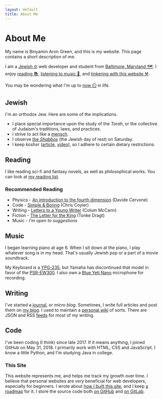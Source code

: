 ```yaml
---
layout: default
title: About Me
---
```

# About Me

My name is Binyamin Aron Green, and this is my website. This page contains a short description of me.

I am a [Jewish ✡](#jewish) web developer and student from [Baltimore, Maryland 🗺️](https://baltimore.org/). I enjoy [reading 📚](#reading), [listening to music 🎼](#music), and [tinkering with this website ⚒](#this-site).

You may be wondering what I'm up to [now ⏲️](/now) in life.

## Jewish
I'm an orthodox Jew. Here are some of the implications.
- I place special importance upon the study of the _Torah_, or the collective of Judaism's traditions, laws, and practices.
- I strive to act like a [mensch](https://www.merriam-webster.com/dictionary/mensch).
- I observe [the _Shabbos_](https://www.aish.com/sh/) (the Jewish day of rest) on Saturday.
- I keep _kosher_ ([article](https://www.aish.com/jl/m/mm/48958906.html), [video](https://youtu.be/vy43vWtAP0g)), so I adhere to certain dietary restrictions.

## Reading
I like reading sci-fi and fantasy novels, as well as philosophical works. You can look at [my reading list](/reading).

### Recommended Reading
- Physics - [An introduction to the fourth dimension](http://alem3d.obidos.org/en/intro4d) (Davide Cervone)
- Code - [Simple & Boring](https://css-tricks.com/simple-boring/) (Chris Coyier)
- Writing - [Letters to a Young Writer](https://amzn.com/0399590803) (Colum McCann)
- Fiction - [The Letter for the King](https://www.amazon.com/Letter-King-Tonke-Dragt/dp/1782690816) (Tonke Dragt)
- Music - _I'm open to suggestions_

## Music
I began learning piano at age 6. When I sit down at the piano, I play whatever song is in my head. That's usually Jewish pop or a part of a movie soundtrack.

My Keyboard is a [YPG-235](https://usa.yamaha.com/products/musical_instruments/pianos/portable_grand/ypg-235/), but Yamaha has discontinued that model in favor of the [PSR-EW300](https://usa.yamaha.com/products/musical_instruments/keyboards/portable_keyboards/psr-ew300/). I also own a [Blue Yeti Nano](https://www.bluemic.com/en-us/products/yeti-nano/) microphone for recording.

## Writing
I've started a [journal](/c/micro), or _micro blog_. Sometimes, I write full articles and post them on [my blog](/c/blog). I used to maintain a [personal wiki](/wiki) of sorts. There are JSON and RSS [feeds](/feeds) for most of my writing.

## Code
I've been coding (I think) since late 2017. If it means anything, I joined GitHub on May 31, 2018. I primarily work with HTML, CSS and JavaScript. I know a little Python, and I'm studying Java in college.

<!-- List of projects here ? -->

### This Site
This website represents me, and helps me track my growth over time. I believe that personal websites are very beneficial for web developers, especially for beginners. I wrote about [how I built this site](/colophon), and I keep [a roadmap](/roadmap) for it. I store the source code both [on GitHub](https://github.com/binyamin/binyam.in) and [on GitLab](https://gitlab.com/b3u/binyam-in).
